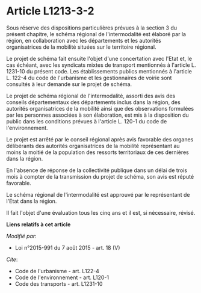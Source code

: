 # Article L1213-3-2

Sous réserve des dispositions particulières prévues à la section 3 du présent chapitre, le schéma régional de l'intermodalité
est élaboré par la région, en collaboration avec les départements et les autorités organisatrices de la mobilité situées sur
le territoire régional. 

Le projet de schéma fait ensuite l'objet d'une concertation avec l'Etat et, le cas échéant, avec les syndicats mixtes de
transport mentionnés à l'article L. 1231-10 du présent code. Les établissements publics mentionnés à l'article L. 122-4 du
code de l'urbanisme et les gestionnaires de voirie sont consultés à leur demande sur le projet de schéma. 

Le projet de schéma régional de l'intermodalité, assorti des avis des conseils départementaux des départements inclus dans la
région, des autorités organisatrices de la mobilité ainsi que des observations formulées par les personnes associées à son
élaboration, est mis à la disposition du public dans les conditions prévues à l'article L. 120-1 du code de l'environnement.

Le projet est arrêté par le conseil régional après avis favorable des organes délibérants des autorités organisatrices de la
mobilité représentant au moins la moitié de la population des ressorts territoriaux de ces dernières dans  la région. 

En l'absence de réponse de la collectivité publique dans un délai de trois mois à compter de la transmission du projet de
schéma, son avis est réputé favorable. 

Le schéma régional de l'intermodalité est approuvé par le représentant de l'Etat dans la région. 

Il fait l'objet d'une évaluation tous les cinq ans et il est, si nécessaire, révisé.

**Liens relatifs à cet article**

_Modifié par_:

  - Loi n°2015-991 du 7 août 2015 - art. 18 (V)

_Cite_:

  - Code de l'urbanisme - art. L122-4
  - Code de l'environnement - art. L120-1
  - Code des transports - art. L1231-10

